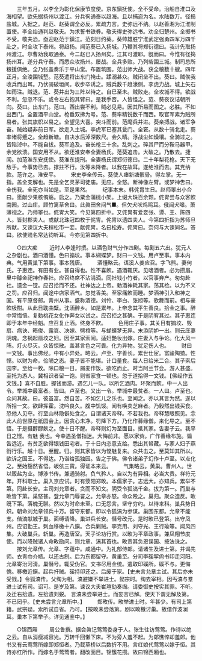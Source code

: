 <!-- { "loadSidebar": true } -->
　　三年五月。以李全为彰化保康节度使。京东鎭抚使。全不受命。治船自淮口及海相望。欲先据扬州以渡江。分兵徇通泰以趋海。且以捕盗为名。水陆数万。径捣盐城。入据之。赵范、赵葵谓全必反。累疏力言。史弥远不纳。以赵善湘为江淮制置使。李全绐通判赵敬夫。为求誓书铁券。敬夫得史弥远书。劝全归楚州。全掷书不受。敬夫恐。亟迎赵范于鎭江。范刻日约葵。葵帅雄胜宁淮武定强勇四军万四千赴之。时全攻下泰州。将趋扬。闻范葵已入扬城。乃鞭其将郑衍德曰。我计先取扬州渡江。尔曹劝我取通泰。今二赵已入扬州矣。江其可渡耶。旣而曰。今惟有径捣扬州耳。遂分兵守泰。而悉众攻扬州。屡战。全兵多败。乃列砦围三城。制司总所粮援俱绝。全乃张盖奏乐于平山堂。布置筑围。范出师大战。获全粮数十艘。四年正月。全浚围城堑。范葵遣将出东门掩击。蹂溺甚众。贼闭垒不出。葵曰。贼俟我收兵而出耳。乃伏骑破垣间。收步卒诱之。贼兵数千趋濠侧。李虎力战。城上矢石如雨注。贼退。范、葵并出为三阵以待之。自巳至未。贼败走。全攻城不得。欲战不利。忽忽不乐。或令左右抱其臂曰。是我手否。人皆怪之。范、葵夜议诘朝所向。葵曰。出东门。范曰。西出尝不利。贼必见易。因其所易而图之。必胜。不如出西门。全置酒平山堂。枪垂双拂为号。范、葵率精锐数千而西。取官军素为贼所易者。张其旗帜以易之。全望见大喜。突斗而前。范麾兵并进。葵亲搏战。诸军争奋。贼始疑非前日军。欲走入土城。李虎军已塞其瓮门。全窘。从数十骑北走。葵率诸将蹙之。全趋新塘。自决水后淖深数尺。会久晴。浮战尘如燥壤。全骑过之。皆陷淖中。不能自拔。葵军追及。奋长枪三十余。乱刺之。碎其尸而分鞍马器甲。余党欲溃。国安用不从。欲还淮安奉全妻杨氏。范葵追击。大破之。乃散去。捷闻。加范淮东安抚使。葵淮东提刑。全妻杨氏谓郑衍德曰。二十年梨花枪。天下无敌手。今事势已去。撑拄不行。汝等未降者。以我在故耳。遂绝淮而去。其党纳款。范许之。淮安平。 
　　宋史李全传云。葵使人瘗新塘骸骨。得左掌。无一指。盖全支解也。先是全乞灵茅司徒庙。无应。全怒。断神像左臂。或梦神吿曰。全伤我。全死亦当如是。至是果然。 
　　纪事本末。韩侂胄生日。赵师睪出小合曰。愿献少果核侑觞。启之。乃粟金蒲桃小架。上缀大珠百余颗。侂冑尝与众客飮南园。过山庄。顾竹篱草舍曰。此眞田舍间气■。但欠犬吠鸡鸣耳。俄闻犬嗥。萧薄视之。乃师睪也。侂冑大笑。今见第四折中。又侂冑有爱妾张、谭、王、陈四人。皆封郡夫人。或献北珠冠四枚于侂冑。侂冑以遗四夫人。今第四折指为苏师旦所献。又谏议大夫程松市一妾。献侂冑。名曰松寿。侂冑曰。奈何与大谏同名。答曰。欲使贱名常达钧听耳。今亦见第四折中。 


　　○四大痴 
　　近时人李逢时撰。以酒色财气分作四剧。每剧五六出。犹元人之杂剧也。酒曰酒懂。色曰搧坟。事本蝴蝶梦。财曰一文钱。用卢至事。事本内典。气用黄巢下第事。事本残唐。 
　　酒懂略云。语溪人姜应召。字飞熊。妻何氏。子惠连。有田有业。甚自得也。性不喜飮。遇酒辄厌。见嗜酒者。必为攒眉。里中醵金祀神作春社。应召终席不沾涓滴。同社钱小竹者。以官事弃产。匆匆赴社。遗金一锭。应召拾而不还。社神达之上帝。勅酒神耗其家。荡其检。以为不义之罚。应召归。闻途中店家酒气。忽觉香美。至家痛飮而睡。梦酒神引入和神之国。有平原督邮。靑州从事。盛称酒德。刘伶、李白、张旭等。歌舞而前。相与豪飮极酣。从此日耽曲糱。沈湎醉乡。如是累年。上帝念其平生善良。拾金之事。醉中常悔悟。复勅桃花女化作奔女以试之。应召拒之甚确。于是阴宥其过。其子惠连即于本年中经魁。应召复止酒。终身不飮。 
　　色用庄子事。其关目有搧坟、毁扇、病诀、晤俊、露哀、决嫁、劈棺等。与蝴蝶梦无异。末添阴妒一出。则云庄妻阴魂。念祸起扇坟之妇。因至其家索闹。适妇艶妆出嫁。庄妻入与争论。化大风一阵。灯火尽灭。众皆惊散。盖甚言色之可畏。化为异物。犹足伤人也。 
　　财曰一文钱。事出佛经。中有小异处。略云。卢至、字善长。累世仕宦。富踰陶猗。性悭。以财为命。俭陋之态。妻子皆不能堪。计口量食。每人日给米二合。其子索后园李。至给一枚。除口粮一日。屑麦作饭。欲吃而止。时当阿兰节会。游人甚盛。至托为游人。冀相识者留一饱。则省家食一顿也。忽于道拾得一文钱。【佛经作五文钱。】喜不自胜。握钱而游。遇乞儿一队。以所乞酒肉。环聚而飮。中一人出令。举城中最富者。皆曰。卢至也。又出一令。举城中最贫者。一人曰。卢至也。众问其故。曰。彼虽富。然自苦。不如乞儿之乐也。至闻之。亦以其言为然。遂以所拾一文。欲肆挥霍。沈吟良久。腹中饥馁。闻有唤卖芝麻者。乃毅然出钱买食。恐他人见夺。行至山林隐僻处食之。自谓诸天帝释。不若我也。帝释慧眼照见。念此人前世原在祇园会上。因贪心未净。罚降下方。乃化作募缘僧。来化导之。至不悟。于是摄醇醪飮之。使十日不醒。帝释则幻为至面目。抵其家。吿妻子云。我平日之悭。有魅 我也。今幸遇圣僧指迷。大悔前非。愿以家赀。广作善缘布施。徧吿远近。有贫乏欲得银钱田宅者。于十日内恣意支给。悉出其帑藏。与家人妇子燕衎行乐。越十日。至醒。归。则其家皆以为悭魅复来。众共击之。至莫知其所以。欲诉之国王。不得达。乃诣给孤独园。吿之于佛。佛令诸弟子幻作十卢至。以点化之。至始豁然省悟。皈依三寳。得证本来云。 
　　气集略云。黄巢。曹州人。世以贩盐为业。博涉书传。兼通骑射。负气矜人。自以为有异相。必当大贵。祥符元年。开科取士。巢入京应试。时有荥阳郑畋。本儒家子。志远大。亦知兵。累举不第。同赴长安。主司刘允章者。贪而不知文。阴受令狐滈千金。拔为第一。而巢与畋皆下第。巢怒甚。登允章门辱詈之。允章亦怒。命众殴之。巢归。聚众造反。畋旣下第。落魄无聊。然以为时命未至。口无怨言。坚守穷约。以待来科。巢兵势日炽。朝命刘允章领兵十万。留守东都。即以令狐滈为参谋。巢围东都。允章不能支。偕滈献城于巢。面缚请降。巢进兵长安。僭号改元。是时畋已登第。出守凤州。应诏勤王。刺血移檄十八鎭。合兵剿贼。李克用、刘守光、王行瑜等。闻风四集。大破巢兵。斩巢。再造唐室。天子论功行赏。以畋为平章政事。兼凤翔节度使。而以降贼诸人命畋勘问。则允章、滈其首也。畋责其负恩误国、按法诛之。 
　　按刘允章传。允章、字蕴中。咸通中。为礼部侍郞。请诸生及进士第。并谒先师。衣靑巾介帻。以还古制。后为东都留守。黄巢至。分司李磎挈尙书印走河阳。允章寄治河淸。巢僭号。辄受伪官。文书尽用金统。遣取印磎所。磎不与。更悔愧。移檄近鎭。起兵扞贼。磎持印还之。后废于家。【史未言允章主试。其后亦未受戮。】令狐滈传。父绹为相。滈避嫌不举进士。懿宗时。绹去宰相。因丐滈与羣进士试有司。诏可。是岁及第。谏议大夫崔瑄劾奏绹。请委御史按实其罪。不听。及迁右拾遗。左拾遗刘蜕。 言滈未尝举进士。而妄言已解。使天下谓无解及第。不已罔乎。【史未尝言允章所中。】 
　　郑畋传。畋举进士时。年甚少。有司上第籍。武宗疑。索所试自省。乃可。【按畋未尝落第。剧以畋檄讨巢。故借作波澜耳。巢本下第举子。详见通鉴中。】 


　　○锦西厢 
　　周公鲁撰。据会眞记莺莺委身于人。张生往访莺莺。作诗以绝之云。自从消瘦减容光。万转千回懒下床。不为旁人羞不起。为郞憔悴却羞郞。他书又有云莺莺所嫁即郑恒者。乃截草桥以后数折不用。言红娘代莺莺以嫁于恒。其诗亦红所作。而嫁名于莺莺者。翻改面目。锦簇花攒。故曰锦西厢也。 
